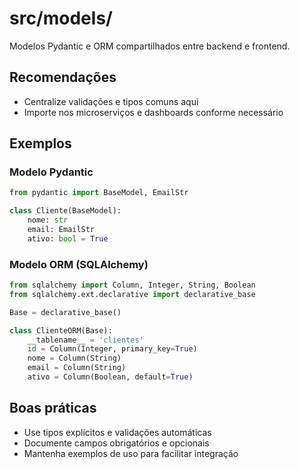 # src/models/

Modelos Pydantic e ORM compartilhados entre backend e frontend.

## Recomendações
- Centralize validações e tipos comuns aqui
- Importe nos microserviços e dashboards conforme necessário

## Exemplos

### Modelo Pydantic
```python
from pydantic import BaseModel, EmailStr

class Cliente(BaseModel):
    nome: str
    email: EmailStr
    ativo: bool = True
```

### Modelo ORM (SQLAlchemy)
```python
from sqlalchemy import Column, Integer, String, Boolean
from sqlalchemy.ext.declarative import declarative_base

Base = declarative_base()

class ClienteORM(Base):
    __tablename__ = 'clientes'
    id = Column(Integer, primary_key=True)
    nome = Column(String)
    email = Column(String)
    ativo = Column(Boolean, default=True)
```

## Boas práticas
- Use tipos explícitos e validações automáticas
- Documente campos obrigatórios e opcionais
- Mantenha exemplos de uso para facilitar integração
